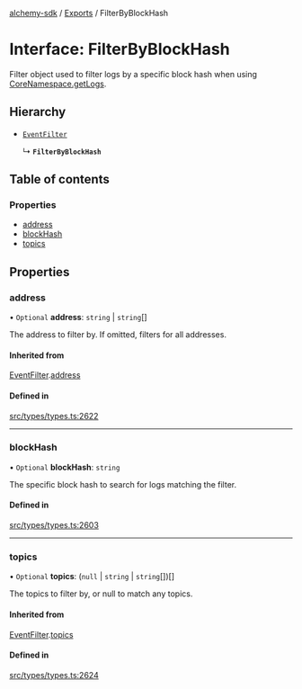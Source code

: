 [alchemy-sdk](../README.md) / [Exports](../modules.md) / FilterByBlockHash

# Interface: FilterByBlockHash

Filter object used to filter logs by a specific block hash when using
[CoreNamespace.getLogs](../classes/CoreNamespace.md#getlogs).

## Hierarchy

- [`EventFilter`](EventFilter.md)

  ↳ **`FilterByBlockHash`**

## Table of contents

### Properties

- [address](FilterByBlockHash.md#address)
- [blockHash](FilterByBlockHash.md#blockhash)
- [topics](FilterByBlockHash.md#topics)

## Properties

### address

• `Optional` **address**: `string` \| `string`[]

The address to filter by. If omitted, filters for all addresses.

#### Inherited from

[EventFilter](EventFilter.md).[address](EventFilter.md#address)

#### Defined in

[src/types/types.ts:2622](https://github.com/alchemyplatform/alchemy-sdk-js/blob/432c999/src/types/types.ts#L2622)

___

### blockHash

• `Optional` **blockHash**: `string`

The specific block hash to search for logs matching the filter.

#### Defined in

[src/types/types.ts:2603](https://github.com/alchemyplatform/alchemy-sdk-js/blob/432c999/src/types/types.ts#L2603)

___

### topics

• `Optional` **topics**: (``null`` \| `string` \| `string`[])[]

The topics to filter by, or null to match any topics.

#### Inherited from

[EventFilter](EventFilter.md).[topics](EventFilter.md#topics)

#### Defined in

[src/types/types.ts:2624](https://github.com/alchemyplatform/alchemy-sdk-js/blob/432c999/src/types/types.ts#L2624)

